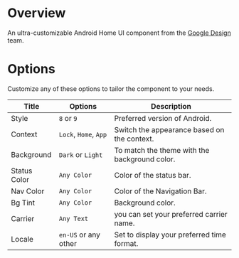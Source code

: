 # Overview

An ultra-customizable Android Home UI component from the [Google Design](https://design.google/) team.

# Options

Customize any of these options to tailor the component to your needs.

| Title        | Options               | Description                                   |
| ------------ | --------------------- | --------------------------------------------- |
| Style        | `8` or `9`            | Preferred version of Android.                 |
| Context      | `Lock`, `Home`, `App` | Switch the appearance based on the context.   |
| Background   | `Dark` or `Light`     | To match the theme with the background color. |
| Status Color | `Any Color`           | Color of the status bar.                      |
| Nav Color    | `Any Color`           | Color of the Navigation Bar.                  |
| Bg Tint      | `Any Color`           | Background color.                             |
| Carrier      | `Any Text`            | you can set your preferred carrier name.      |
| Locale       | `en-US` or any other  | Set to display your preferred time format.    |
